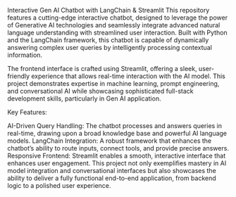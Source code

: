 Interactive Gen AI Chatbot with LangChain & Streamlit
This repository features a cutting-edge interactive chatbot, designed to leverage the power of Generative AI technologies and seamlessly integrate advanced natural language understanding with streamlined user interaction. Built with Python and the LangChain framework, this chatbot is capable of dynamically answering complex user queries by intelligently processing contextual information.

The frontend interface is crafted using Streamlit, offering a sleek, user-friendly experience that allows real-time interaction with the AI model. This project demonstrates expertise in machine learning, prompt engineering, and conversational AI while showcasing sophisticated full-stack development skills, particularly in Gen AI application.

Key Features:

AI-Driven Query Handling: The chatbot processes and answers queries in real-time, drawing upon a broad knowledge base and powerful AI language models.
LangChain Integration: A robust framework that enhances the chatbot’s ability to route inputs, connect tools, and provide precise answers.
Responsive Frontend: Streamlit enables a smooth, interactive interface that enhances user engagement.
This project not only exemplifies mastery in AI model integration and conversational interfaces but also showcases the ability to deliver a fully functional end-to-end application, from backend logic to a polished user experience.

